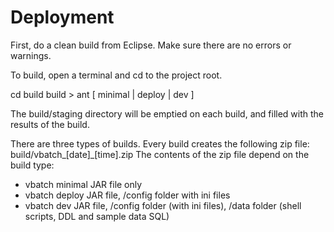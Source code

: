 Deployment
=========

First, do a clean build from Eclipse. Make sure there are no errors or warnings.

To build, open a terminal and cd to the project root.

cd build
build > ant [ minimal | deploy | dev ]

The build/staging directory will be emptied on each build, and filled with the results of the build.

There are three types of builds.  Every build creates the following zip file:  build/vbatch_[date]_[time].zip  The contents of the zip file depend on the build type:

* vbatch minimal    JAR file only
* vbatch deploy     JAR file, /config folder with ini files
* vbatch dev        JAR file, /config folder (with ini files), /data folder (shell scripts, DDL and sample data SQL)
